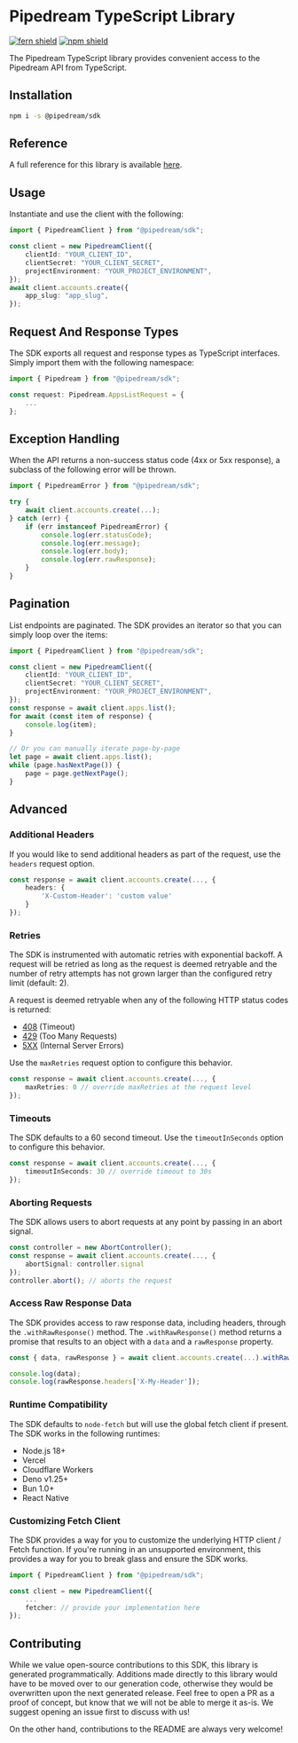 # Pipedream TypeScript Library

[![fern shield](https://img.shields.io/badge/%F0%9F%8C%BF-Built%20with%20Fern-brightgreen)](https://buildwithfern.com?utm_source=github&utm_medium=github&utm_campaign=readme&utm_source=https%3A%2F%2Fgithub.com%2FPipedreamHQ%2Fpipedream-sdk-typescript)
[![npm shield](https://img.shields.io/npm/v/@pipedream/sdk)](https://www.npmjs.com/package/@pipedream/sdk)

The Pipedream TypeScript library provides convenient access to the Pipedream API from TypeScript.

## Installation

```sh
npm i -s @pipedream/sdk
```

## Reference

A full reference for this library is available [here](https://github.com/PipedreamHQ/pipedream-sdk-typescript/blob/HEAD/./reference.md).

## Usage

Instantiate and use the client with the following:

```typescript
import { PipedreamClient } from "@pipedream/sdk";

const client = new PipedreamClient({
    clientId: "YOUR_CLIENT_ID",
    clientSecret: "YOUR_CLIENT_SECRET",
    projectEnvironment: "YOUR_PROJECT_ENVIRONMENT",
});
await client.accounts.create({
    app_slug: "app_slug",
});
```

## Request And Response Types

The SDK exports all request and response types as TypeScript interfaces. Simply import them with the
following namespace:

```typescript
import { Pipedream } from "@pipedream/sdk";

const request: Pipedream.AppsListRequest = {
    ...
};
```

## Exception Handling

When the API returns a non-success status code (4xx or 5xx response), a subclass of the following error
will be thrown.

```typescript
import { PipedreamError } from "@pipedream/sdk";

try {
    await client.accounts.create(...);
} catch (err) {
    if (err instanceof PipedreamError) {
        console.log(err.statusCode);
        console.log(err.message);
        console.log(err.body);
        console.log(err.rawResponse);
    }
}
```

## Pagination

List endpoints are paginated. The SDK provides an iterator so that you can simply loop over the items:

```typescript
import { PipedreamClient } from "@pipedream/sdk";

const client = new PipedreamClient({
    clientId: "YOUR_CLIENT_ID",
    clientSecret: "YOUR_CLIENT_SECRET",
    projectEnvironment: "YOUR_PROJECT_ENVIRONMENT",
});
const response = await client.apps.list();
for await (const item of response) {
    console.log(item);
}

// Or you can manually iterate page-by-page
let page = await client.apps.list();
while (page.hasNextPage()) {
    page = page.getNextPage();
}
```

## Advanced

### Additional Headers

If you would like to send additional headers as part of the request, use the `headers` request option.

```typescript
const response = await client.accounts.create(..., {
    headers: {
        'X-Custom-Header': 'custom value'
    }
});
```

### Retries

The SDK is instrumented with automatic retries with exponential backoff. A request will be retried as long
as the request is deemed retryable and the number of retry attempts has not grown larger than the configured
retry limit (default: 2).

A request is deemed retryable when any of the following HTTP status codes is returned:

- [408](https://developer.mozilla.org/en-US/docs/Web/HTTP/Status/408) (Timeout)
- [429](https://developer.mozilla.org/en-US/docs/Web/HTTP/Status/429) (Too Many Requests)
- [5XX](https://developer.mozilla.org/en-US/docs/Web/HTTP/Status/500) (Internal Server Errors)

Use the `maxRetries` request option to configure this behavior.

```typescript
const response = await client.accounts.create(..., {
    maxRetries: 0 // override maxRetries at the request level
});
```

### Timeouts

The SDK defaults to a 60 second timeout. Use the `timeoutInSeconds` option to configure this behavior.

```typescript
const response = await client.accounts.create(..., {
    timeoutInSeconds: 30 // override timeout to 30s
});
```

### Aborting Requests

The SDK allows users to abort requests at any point by passing in an abort signal.

```typescript
const controller = new AbortController();
const response = await client.accounts.create(..., {
    abortSignal: controller.signal
});
controller.abort(); // aborts the request
```

### Access Raw Response Data

The SDK provides access to raw response data, including headers, through the `.withRawResponse()` method.
The `.withRawResponse()` method returns a promise that results to an object with a `data` and a `rawResponse` property.

```typescript
const { data, rawResponse } = await client.accounts.create(...).withRawResponse();

console.log(data);
console.log(rawResponse.headers['X-My-Header']);
```

### Runtime Compatibility

The SDK defaults to `node-fetch` but will use the global fetch client if present. The SDK works in the following
runtimes:

- Node.js 18+
- Vercel
- Cloudflare Workers
- Deno v1.25+
- Bun 1.0+
- React Native

### Customizing Fetch Client

The SDK provides a way for you to customize the underlying HTTP client / Fetch function. If you're running in an
unsupported environment, this provides a way for you to break glass and ensure the SDK works.

```typescript
import { PipedreamClient } from "@pipedream/sdk";

const client = new PipedreamClient({
    ...
    fetcher: // provide your implementation here
});
```

## Contributing

While we value open-source contributions to this SDK, this library is generated programmatically.
Additions made directly to this library would have to be moved over to our generation code,
otherwise they would be overwritten upon the next generated release. Feel free to open a PR as
a proof of concept, but know that we will not be able to merge it as-is. We suggest opening
an issue first to discuss with us!

On the other hand, contributions to the README are always very welcome!
